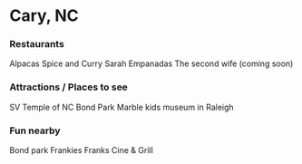 # Cary, NC

### Restaurants
Alpacas
Spice and Curry
Sarah Empanadas
The second wife (coming soon)

### Attractions / Places to see
SV Temple of NC
Bond Park
Marble kids museum in Raleigh

### Fun nearby
Bond park
Frankies
Franks Cine & Grill
